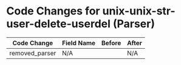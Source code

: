 # Code Changes for unix-unix-str-user-delete-userdel (Parser)

| Code Change | Field Name | Before | After |
|-------------|------------|--------|-------|
| removed_parser | N/A |  | N/A |